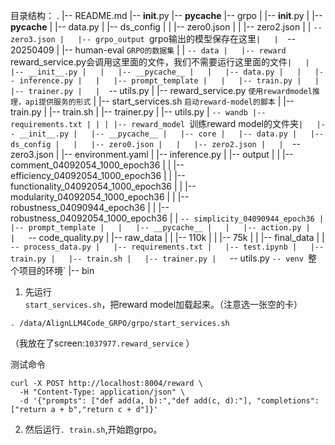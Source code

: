 
目录结构：
.
|-- README.md
|-- __init__.py
|-- __pycache__
|-- grpo
|   |-- __init__.py
|   |-- __pycache__
|   |-- data.py
|   |-- ds_config
|   |   |-- zero0.json
|   |   |-- zero2.json
|   |   `-- zero3.json
|   |-- grpo_output `grpo输出的模型保存在这里`
|   |   `-- 20250409
|   |-- human-eval `GRPO的数据集`
|   |   `-- data
|   |-- reward `reward_service.py会调用这里面的文件，我们不需要运行这里面的文件`
|   |   |-- __init__.py
|   |   |-- __pycache__
|   |   |-- data.py
|   |   |-- inference.py
|   |   |-- prompt_template
|   |   |-- train.py
|   |   |-- trainer.py
|   |   `-- utils.py
|   |-- reward_service.py `使用rewardmodel推理，api提供服务的形式`
|   |-- start_services.sh `启动reward-model的脚本`
|   |-- train.py
|   |-- train.sh
|   |-- trainer.py
|   |-- utils.py
|   `-- wandb
|-- requirements.txt
|
|
|
|-- reward_model `训练reward model的文件夹`
|   |-- __init__.py
|   |-- __pycache__
|   |-- core
|   |-- data.py
|   |-- ds_config
|   |   |-- zero0.json
|   |   |-- zero2.json
|   |   `-- zero3.json
|   |-- environment.yaml
|   |-- inference.py
|   |-- output
|   |   |-- comment_04092054_1000_epoch36
|   |   |-- efficiency_04092054_1000_epoch36
|   |   |-- functionality_04092054_1000_epoch36
|   |   |-- modularity_04092054_1000_epoch36
|   |   |-- robustness_04090944_epoch36
|   |   |-- robustness_04092054_1000_epoch36
|   |   `-- simplicity_04090944_epoch36
|   |-- prompt_template
|   |   |-- __pycache__
|   |   |-- action.py
|   |   `-- code_quality.py
|   |-- raw_data
|   |   |-- 110k
|   |   |-- 75k
|   |   |-- final_data
|   |   `-- process_data.py
|   |-- requirements.txt
|   |-- test.ipynb
|   |-- train.py
|   |-- train.sh
|   |-- trainer.py
|   `-- utils.py
`-- venv `整个项目的环境`
    |-- bin



1. 先运行`start_services.sh`，把reward model加载起来。（注意选一张空的卡）
```
. /data/AlignLLM4Code_GRPO/grpo/start_services.sh
```
（我放在了screen:`1037977.reward_service` ）

测试命令
```
curl -X POST http://localhost:8004/reward \
  -H "Content-Type: application/json" \
  -d '{"prompts": ["def add(a, b):","def add(c, d):"], "completions": ["return a + b","return c + d"]}'
```

2. 然后运行`. train.sh`,开始跑grpo。
